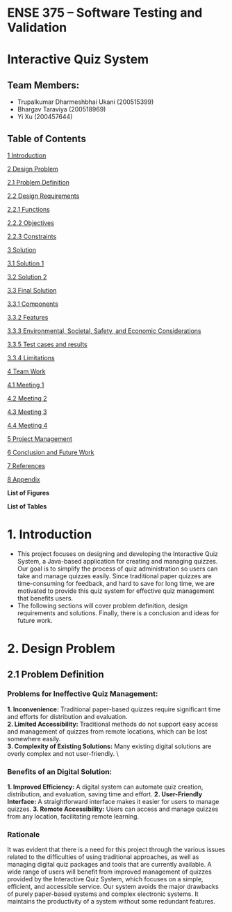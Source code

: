 # ENSE 375 – Software Testing and Validation

# Interactive Quiz System

## Team Members:
- Trupalkumar Dharmeshbhai Ukani (200515399)
- Bhargav Taraviya (200518969)
- Yi Xu (200457644)

## Table of Contents

[1 Introduction](#_Toc43885122)

[2 Design Problem](#_Toc43885123)

[2.1 Problem Definition](#_Toc43885124)

[2.2 Design Requirements](#_Toc43885125)

[2.2.1 Functions](#_Toc43885126)

[2.2.2 Objectives](#_Toc43885127)

[2.2.3 Constraints](#_Toc43885128)

[3 Solution](#_Toc43885129)

[3.1 Solution 1](#_Toc43885130)

[3.2 Solution 2](#_Toc43885131)

[3.3 Final Solution](#_Toc43885132)

[3.3.1 Components](#_Toc43885133)

[3.3.2 Features](#_Toc43885134)

[3.3.3 Environmental, Societal, Safety, and Economic Considerations](#_Toc43885135)

[3.3.5 Test cases and results](#_Toc43885136)

[3.3.4 Limitations](#_Toc43885136)

[4 Team Work](#_Toc43885137)

[4.1 Meeting 1](#_Toc43885138)

[4.2 Meeting 2](#_Toc43885139)

[4.3 Meeting 3](#_Toc43885140)

[4.4 Meeting 4](#_Toc43885141)

[5 Project Management](#_Toc43885142)

[6 Conclusion and Future Work ](#_Toc43885143)

[7 References](#_Toc43885144)

[8 Appendix](#_Toc43885145)

**List of Figures**

**List of Tables**

# <a name="_toc43885122"></a>**1. Introduction**
- This project focuses on designing and developing the Interactive Quiz System, a Java-based application for creating and managing quizzes. Our goal is to simplify the process of quiz administration so users can take and manage quizzes easily. Since traditional paper quizzes are time-consuming for feedback, and hard to save for long time, we are motivated to provide this quiz system for effective quiz management that benefits users. 
- The following sections will cover problem definition, design requirements and solutions. Finally, there is a conclusion and ideas for future work.

# <a name="_toc43885123"></a>**2. Design Problem**
## <a name="_toc43885124"></a>2.1 Problem Definition
### **Problems for Ineffective Quiz Management:**

**1. Inconvenience:** Traditional paper-based quizzes require significant time and efforts for distribution and evaluation. \
**2. Limited Accessibility:** Traditional methods do not support easy access and management of quizzes from remote locations, which can be lost somewhere easily. \
**3. Complexity of Existing Solutions:** Many existing digital solutions are overly complex and not user-friendly. \

### **Benefits of an Digital Solution:** 

**1. Improved Efficiency:** A digital system can automate quiz creation, distribution, and evaluation, saving time and effort. 
**2. User-Friendly Interface:** A straightforward interface makes it easier for users to manage quizzes. 
**3. Remote Accessibility:** Users can access and manage quizzes from any location, facilitating remote learning. 

### **Rationale** 

It was evident that there is a need for this project through the various issues related to the difficulties of using traditional approaches, as well as managing digital quiz packages and tools that are currently available. A wide range of users will benefit from improved management of quizzes provided by the Interactive Quiz System, which focuses on a simple, efficient, and accessible service. Our system avoids the major drawbacks of purely paper-based systems and complex electronic systems. It maintains the productivity of a system without some redundant features.
